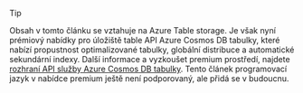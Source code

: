 > [!TIP]
> Obsah v tomto článku se vztahuje na Azure Table storage. Je však nyní prémiový nabídky pro úložiště table API Azure Cosmos DB tabulky, které nabízí propustnost optimalizované tabulky, globální distribuce a automatické sekundární indexy. Další informace a vyzkoušet premium prostředí, najdete [rozhraní API služby Azure Cosmos DB tabulky](https://aka.ms/premiumtables). Tento článek programovací jazyk v nabídce premium ještě není podporovaný, ale přidá se v budoucnu.
>
